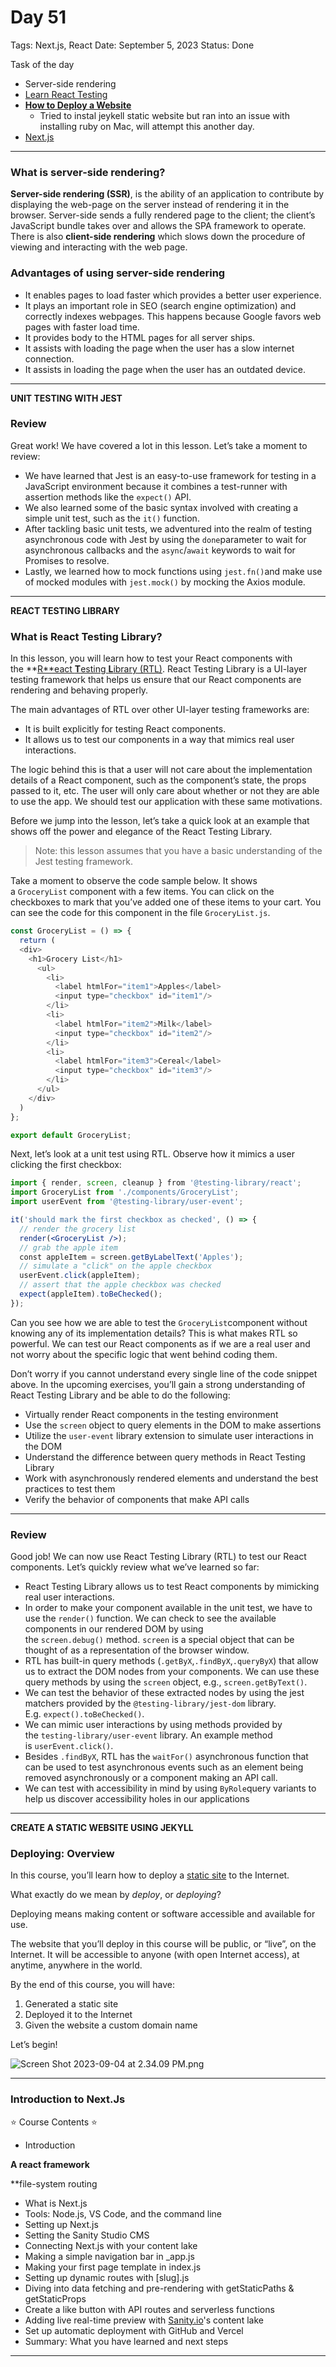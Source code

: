 # Day 51

Tags: Next.js, React
Date: September 5, 2023
Status: Done

Task of the day

- Server-side rendering
- [Learn React Testing](https://www.codecademy.com/learn/learn-react-testing)
- **[How to Deploy a Website](https://www.codecademy.com/learn/deploy-a-website)**
    - Tried to instal jeykell static website but ran into an issue with installing ruby on Mac, will attempt this another day.
- [Next.js](https://www.youtube.com/watch?v=1WmNXEVia8I)

---

### ****What is server-side rendering?****

**Server-side rendering (SSR)**, is the ability of an application to contribute by displaying the web-page on the server instead of rendering it in the browser. Server-side sends a fully rendered page to the client; the client’s JavaScript bundle takes over and allows the SPA framework to operate. There is also **client-side rendering** which slows down the procedure of viewing and interacting with the web page.

### **Advantages of using server-side rendering**

- It enables pages to load faster which provides a better user experience.
- It plays an important role in SEO (search engine optimization) and correctly indexes webpages. This happens because Google favors web pages with faster load time.
- It provides body to the HTML pages for all server ships.
- It assists with loading the page when the user has a slow internet connection.
- It assists in loading the page when the user has an outdated device.

---

**UNIT TESTING WITH JEST**

### **Review**

Great work! We have covered a lot in this lesson. Let’s take a moment to review:

- We have learned that Jest is an easy-to-use framework for testing in a JavaScript environment because it combines a test-runner with assertion methods like the `expect()` API.
- We also learned some of the basic syntax involved with creating a simple unit test, such as the `it()` function.
- After tackling basic unit tests, we adventured into the realm of testing asynchronous code with Jest by using the `done`parameter to wait for asynchronous callbacks and the `async`/`await` keywords to wait for Promises to resolve.
- Lastly, we learned how to mock functions using `jest.fn()`and make use of mocked modules with `jest.mock()` by mocking the Axios module.

---

**REACT TESTING LIBRARY**

### **What is React Testing Library?**

In this lesson, you will learn how to test your React components with the **[R**eact **T**esting **L**ibrary (RTL)](https://testing-library.com/docs/react-testing-library/intro/). React Testing Library is a UI-layer testing framework that helps us ensure that our React components are rendering and behaving properly.

The main advantages of RTL over other UI-layer testing frameworks are:

- It is built explicitly for testing React components.
- It allows us to test our components in a way that mimics real user interactions.

The logic behind this is that a user will not care about the implementation details of a React component, such as the component’s state, the props passed to it, etc. The user will only care about whether or not they are able to use the app. We should test our application with these same motivations.

Before we jump into the lesson, let’s take a quick look at an example that shows off the power and elegance of the React Testing Library.

> Note: this lesson assumes that you have a basic understanding of the Jest testing framework.
> 

Take a moment to observe the code sample below. It shows a `GroceryList` component with a few items. You can click on the checkboxes to mark that you’ve added one of these items to your cart. You can see the code for this component in the file `GroceryList.js`.

```jsx
const GroceryList = () => {
  return (
  <div>
    <h1>Grocery List</h1>
      <ul>
        <li>
          <label htmlFor="item1">Apples</label>
          <input type="checkbox" id="item1"/>
        </li>
        <li>
          <label htmlFor="item2">Milk</label>
          <input type="checkbox" id="item2"/>
        </li>
        <li>
          <label htmlFor="item3">Cereal</label>
          <input type="checkbox" id="item3"/>
        </li>
      </ul>
    </div>
  )
};

export default GroceryList;

```

Next, let’s look at a unit test using RTL. Observe how it mimics a user clicking the first checkbox:

```jsx
import { render, screen, cleanup } from '@testing-library/react';
import GroceryList from './components/GroceryList';
import userEvent from '@testing-library/user-event';

it('should mark the first checkbox as checked', () => {
  // render the grocery list
  render(<GroceryList />);
  // grab the apple item
  const appleItem = screen.getByLabelText('Apples');
  // simulate a "click" on the apple checkbox
  userEvent.click(appleItem);
  // assert that the apple checkbox was checked
  expect(appleItem).toBeChecked();
});

```

Can you see how we are able to test the `GroceryList`component without knowing any of its implementation details? This is what makes RTL so powerful. We can test our React components as if we are a real user and not worry about the specific logic that went behind coding them.

Don’t worry if you cannot understand every single line of the code snippet above. In the upcoming exercises, you’ll gain a strong understanding of React Testing Library and be able to do the following:

- Virtually render React components in the testing environment
- Use the `screen` object to query elements in the DOM to make assertions
- Utilize the `user-event` library extension to simulate user interactions in the DOM
- Understand the difference between query methods in React Testing Library
- Work with asynchronously rendered elements and understand the best practices to test them
- Verify the behavior of components that make API calls

---

### **Review**

Good job! We can now use React Testing Library (RTL) to test our React components. Let’s quickly review what we’ve learned so far:

- React Testing Library allows us to test React components by mimicking real user interactions.
- In order to make your component available in the unit test, we have to use the `render()` function. We can check to see the available components in our rendered DOM by using the `screen.debug()` method. `screen` is a special object that can be thought of as a representation of the browser window.
- RTL has built-in query methods (`.getByX`,`.findByX`,`.queryByX`) that allow us to extract the DOM nodes from your components. We can use these query methods by using the `screen` object, e.g., `screen.getByText()`.
- We can test the behavior of these extracted nodes by using the jest matchers provided by the `@testing-library/jest-dom` library. E.g. `expect().toBeChecked()`.
- We can mimic user interactions by using methods provided by the `testing-library/user-event` library. An example method is `userEvent.click()`.
- Besides `.findByX`, RTL has the `waitFor()` asynchronous function that can be used to test asynchronous events such as an element being removed asynchronously or a component making an API call.
- We can test with accessibility in mind by using `ByRole`query variants to help us discover accessibility holes in our applications

---

**CREATE A STATIC WEBSITE USING JEKYLL**

### **Deploying: Overview**

In this course, you’ll learn how to deploy a [static site](https://en.wikipedia.org/wiki/Static_web_page) to the Internet.

What exactly do we mean by *deploy*, or *deploying*?

Deploying means making content or software accessible and available for use.

The website that you’ll deploy in this course will be public, or “live”, on the Internet. It will be accessible to anyone (with open Internet access), at anytime, anywhere in the world.

By the end of this course, you will have:

1. Generated a static site
2. Deployed it to the Internet
3. Given the website a custom domain name

Let’s begin!

![Screen Shot 2023-09-04 at 2.34.09 PM.png](Day%2051%20a4ef8af74f144404af85e23b683acd40/Screen_Shot_2023-09-04_at_2.34.09_PM.png)

---

### Introduction to Next.Js

⭐️ Course Contents ⭐️

- Introduction

**A react framework**

**file-system routing

- What is Next.js
- Tools: Node.js, VS Code, and the command line
- Setting up Next.js
- Setting the Sanity Studio CMS
- Connecting Next.js with your content lake
- Making a simple navigation bar in _app.js
- Making your first page template in index.js
- Setting up dynamic routes with [slug].js
- Diving into data fetching and pre-rendering with getStaticPaths & getStaticProps
- Create a like button with API routes and serverless functions
- Adding live real-time preview with [Sanity.io](http://sanity.io/)'s content lake
- Set up automatic deployment with GitHub and Vercel
- Summary: What you have learned and next steps

---